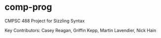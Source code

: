 # comp-prog
CMPSC 488 Project for Sizzling Syntax

Key Contributors:
Casey Reagan,
Griffin Kepp,
Martin Lavendier,
Nick Hain
